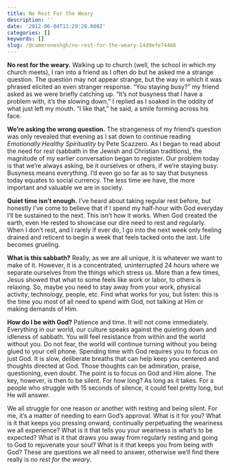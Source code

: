 ```yaml
---
title: No Rest For the Weary
description: ''
date: '2012-06-04T11:29:28.000Z'
categories: []
keywords: []
slug: /@cameroneshgh/no-rest-for-the-weary-14d9efe74466
---
```


**No rest for the weary.** Walking up to church (well, the school in which my church meets), I ran into a friend as I often do but he asked me a strange question. The question may not appear strange, but the way in which it was phrased elicited an even stranger response. “You staying busy?” my friend asked as we were briefly catching up. “It’s not busyness that I have a problem with, it’s the slowing down,” I replied as I soaked in the oddity of what just left my mouth. “I like that,” he said, a smile forming across his face.

**We’re asking the wrong question.** The strangeness of my friend’s question was only revealed that evening as I sat down to continue reading _Emotionally Healthy Spirituality_ by Pete Scazzero. As I began to read about the need for rest (sabbath in the Jewish and Christian traditions), the magnitude of my earlier conversation began to register. Our problem today is that we’re always asking, be it ourselves or others, if we’re staying busy. Busyness means everything. I’d even go so far as to say that busyness today equates to social currency. The less time we have, the more important and valuable we are in society.

**Quiet time isn’t enough.** I’ve heard about taking regular rest before, but honestly I’ve come to believe that if I spend my half-hour with God everyday I’ll be sustained to the next. This isn’t how it works. When God created the earth, even He rested to showcase our dire need to rest and regularly. When I don’t rest, and I rarely if ever do, I go into the next week only feeling drained and reticent to begin a week that feels tacked onto the last. Life becomes grueling.

**What is this sabbath?** Really, as we are all unique, it is whatever we want to make of it. However, it is a concentrated, uninterrupted 24 hours where we separate ourselves from the things which stress us. More than a few times, Jesus showed that what to some feels like work or labor, to others is relaxing. So, maybe you need to stay away from your work, physical activity, technology, people, etc. Find what works for you, but listen: this is the time you most of all need to spend _with_ God, not talking at Him or making demands of Him.

**How do I be with God?** Patience and time. It will not come immediately. Everything in our world, our culture speaks against the quieting down and idleness of sabbath. You will feel resistance from within and the world without you. Do not fear, the world will continue turning without you being glued to your cell phone. Spending time with God requires you to focus on just God. It is slow, deliberate breaths that can help keep you centered and thoughts directed at God. Those thoughts can be admiration, praise, questioning, even doubt. The point is to focus on God and Him alone. The key, however, is then to be silent. For how long? As long as it takes. For a people who struggle with 15 seconds of silence, it could feel pretty long, but He will answer.

We all struggle for one reason or another with resting and being silent. For me, it’s a matter of needing to earn God’s approval. What is it for you? What is it that keeps you pressing onward, continually perpetuating the weariness we all experience? What is it that tells you your weariness is what’s to be expected? What is it that draws you away from regularly resting and going to God to rejuvenate your soul? What is it that keeps you from being _with_ God? These are questions we all need to answer, otherwise we’ll find there really is _no rest for the weary_.